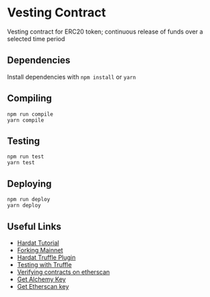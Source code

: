 # Vesting Contract

Vesting contract for ERC20 token; continuous release of funds over a selected time period

## Dependencies

Install dependencies with `npm install` or `yarn`

## Compiling

```
npm run compile
yarn compile
```

## Testing

```
npm run test
yarn test
```

## Deploying

```
npm run deploy
yarn deploy
```

## Useful Links

- [Hardat Tutorial](https://hardhat.org/tutorial/)
- [Forking Mainnet](https://hardhat.org/guides/mainnet-forking.html)
- [Hardat Truffle Plugin](https://github.com/nomiclabs/hardhat/tree/master/packages/hardhat-truffle5)
- [Testing with Truffle](https://hardhat.org/guides/truffle-testing.html#testing-with-web3-js-truffle)
- [Verifying contracts on etherscan](https://www.npmjs.com/package/@nomiclabs/hardhat-etherscan)
- [Get Alchemy Key](https://www.alchemyapi.io/)
- [Get Etherscan key](https://etherscan.io/register)
